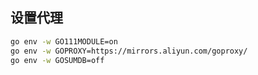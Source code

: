 ## 设置代理

```sh
go env -w GO111MODULE=on
go env -w GOPROXY=https://mirrors.aliyun.com/goproxy/
go env -w GOSUMDB=off
```